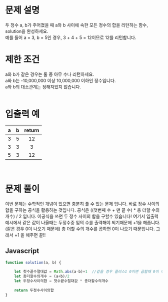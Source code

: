 # 문제 설명
두 정수 a, b가 주어졌을 때 a와 b 사이에 속한 모든 정수의 합을 리턴하는 함수, solution을 완성하세요. <br />
예를 들어 a = 3, b = 5인 경우, 3 + 4 + 5 = 12이므로 12를 리턴합니다.
<br />
# 제한 조건
a와 b가 같은 경우는 둘 중 아무 수나 리턴하세요. <br />
a와 b는 -10,000,000 이상 10,000,000 이하인 정수입니다. <br />
a와 b의 대소관계는 정해져있지 않습니다. <br />
<br />
 
# 입출력 예
a	|b	|return
:-:|:-:|:-:|
3	|5|	12
3	|3|	3
5	|3	|12
<br />

# 문제 풀이
이번 문제는 수학적인 개념이 있으면 충분히 풀 수 있는 문제 입니다. 바로 정수 사이의 합을 구하는 공식을 활용하는 것입니다. 공식은 ((첫번째 수 + 맨 끝 수) * 총 더할 수의 개수) / 2 입니다. 이공식을 쓰면 두 정수 사이의 합을 구할수 있습니다! 여기서 입출력 예시에서 같은 값이 나올때는 두정수중 임의 수를 출력해야 되기때문에 +1을 해줍니다. (같은 경우 0이 나오기 때문에) 총 더할 수의 개수를 곱하면 0이 나오기 때문입니다. 그래서 +1 을 해주면 끝!!

## Javascript

```js
function solution(a, b) {
    
    let 첫수끝수절대값 = Math.abs(a-b)+1  //같을 경우 플러스1 0이면 곱할때 0이 나옴
    let 총더할수의개수 = (a+b)/2
    let 두정수사이의합 = 첫수끝수절대값 * 총더할수의개수
    
    return 두정수사이의합
}
```